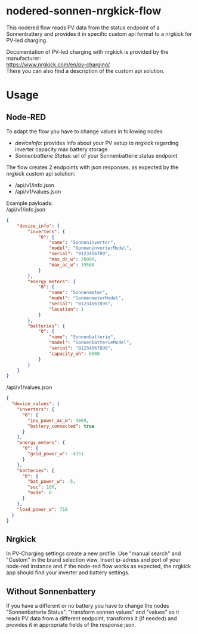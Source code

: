 # nodered-sonnen-nrgkick-flow
This nodered flow reads PV data from the status endpoint of a Sonnenbattery and provides it in specific custom api format to a nrgkick for PV-led charging.

Documentation of PV-led charging with nrgkick is provided by the manufacturer:  
https://www.nrgkick.com/en/pv-charging/  
There you can also find a description of the custom api solution.

# Usage
## Node-RED
To adapt the flow you have to change values in following nodes
* *deviceInfo*: provides info about your PV setup to nrgkick regarding inverter capacity max battery storage
* *Sonnenbatterie Status*: url of your Sonnenbatterie status endpoint

The flow creates 2 endpoints with json responses, as expected by the nrgkick custom api solution:
* /api/v1/info.json
* /api/v1/values.json

Example payloads:  
/api/v1/info.json
```json
{
    "device_info": {
        "inverters": {
            "0": {
                "name": "Sonneninverter",
                "model": "SonneninverterModel",
                "serial": "0123456789",
                "max_dc_w": 20000,
                "max_ac_w": 19500
            }
        },
        "energy_meters": {
            "0": {
                "name": "Sonnenmeter",
                "model": "SonnenmeterModel",
                "serial": "01234567890",
                "location": 1
            }
        },
        "batteries": {
            "0": {
                "name": "Sonnenbatterie",
                "model": "SonnenbatterieModel",
                "serial": "01234567890",
                "capacity_wh": 6000
            }
        }
    }
}
```
/api/v1/values.json
```json
{
  "device_values": {
    "inverters": {
      "0": {
        "inv_power_ac_w": 4869,
        "battery_connected": true
      }
    },
    "energy_meters": {
      "0": {
        "grid_power_w": -4151
      }
    },
    "batteries": {
      "0": {
        "bat_power_w": -5,
        "soc": 100,
        "mode": 0
      }
    },
    "load_power_w": 718
  }
}
```

## Nrgkick
In PV-Charging settings create a new profile. Use "manual search" and "Custom" in the brand selection view.
Insert ip-adress and port of your node-red instance and if the node-red flow works as expected, the nrgkick app should
find your inverter and battery settings.

## Without Sonnenbattery
If you have a different or no battery you have to change the nodes "Sonnenbatterie Status", "transform sonnen values" and "values"
so it reads PV data from a different endpoint, transforms it (if needed) and provides it in appropriate fields of the response json.
